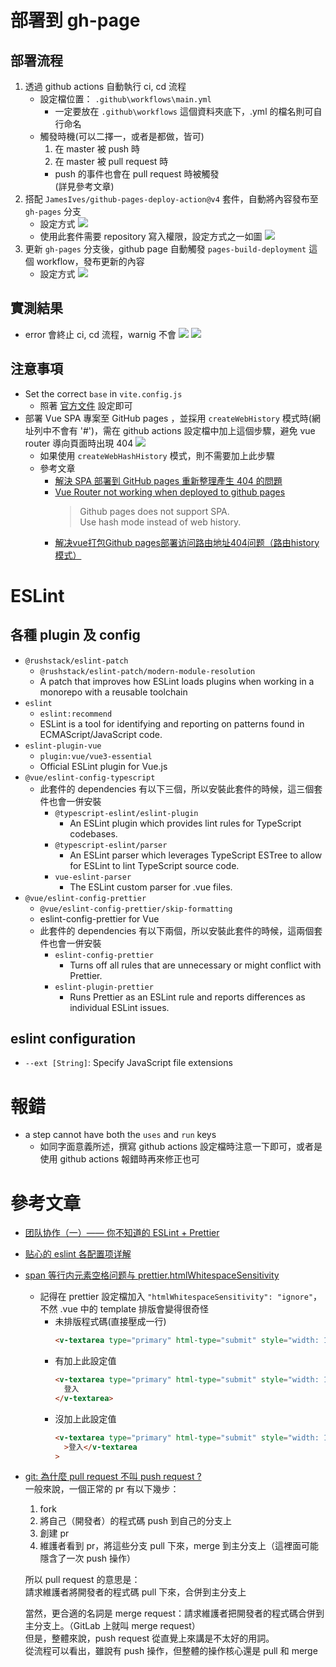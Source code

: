 # 部署到 gh-page
## 部署流程
1. 透過 github actions 自動執行 ci, cd 流程  
   - 設定檔位置： `.github\workflows\main.yml`
     - 一定要放在 `.github\workflows` 這個資料夾底下，.yml 的檔名則可自行命名
   - 觸發時機(可以二擇一，或者是都做，皆可)
     1. 在 master 被 push 時
     2. 在 master 被 pull request 時
     - push 的事件也會在 pull request 時被觸發  
      (詳見參考文章)
2. 搭配 `JamesIves/github-pages-deploy-action@v4` 套件，自動將內容發布至 `gh-pages` 分支
   - 設定方式
    ![](./images/github-pages-deploy-action-setting.png)
   - 使用此套件需要 repository 寫入權限，設定方式之一如圖
    ![](./images/permissions.png)
3. 更新 `gh-pages` 分支後，github page 自動觸發 `pages-build-deployment` 這個 workflow，發布更新的內容
   - 設定方式
    ![](./images/github-pages-settings-source-and-branch.png)
## 實測結果
- error 會終止 ci, cd 流程，warnig 不會
  ![](./images/測試%20eslint%20錯誤能否終止%20github%20actions%20ci%20流程.png)
  ![](./images/測試%20eslint%20warning%20是否會終止%20github%20actions%20ci%20流程.png)
## 注意事項
- Set the correct `base` in `vite.config.js`  
  - 照著 [官方文件](https://vitejs.dev/guide/static-deploy.html#github-pages) 設定即可
- 部署 Vue SPA 專案至 GitHub pages ，並採用 `createWebHistory` 模式時(網址列中不會有 '#')，需在 github actions 設定檔中加上這個步驟，避免 vue router 導向頁面時出現 404
  ![](./images/copy-index-html-as-404-page.png)
  - 如果使用 `createWebHashHistory` 模式，則不需要加上此步驟
  - 參考文章
    - [解決 SPA 部署到 GitHub pages 重新整理產生 404 的問題](https://blog.yyisyou.tw/8357407a/)
    - [Vue Router not working when deployed to github pages](https://stackoverflow.com/questions/73813752/vue-router-not-working-when-deployed-to-github-pages)
      > Github pages does not support SPA.  
      Use hash mode instead of web history.
    - [解决vue打包Github pages部署访问路由地址404问题（路由history模式）](https://blog.csdn.net/qq_21567385/article/details/107884942)


# ESLint
## 各種 plugin 及 config
- `@rushstack/eslint-patch`
  - `@rushstack/eslint-patch/modern-module-resolution`
  - A patch that improves how ESLint loads plugins when working in a monorepo with a reusable toolchain
- `eslint`
  - `eslint:recommend`
  - ESLint is a tool for identifying and reporting on patterns found in ECMAScript/JavaScript code. 
- `eslint-plugin-vue`
  - `plugin:vue/vue3-essential`
  - Official ESLint plugin for Vue.js
- `@vue/eslint-config-typescript`
  - 此套件的 dependencies 有以下三個，所以安裝此套件的時候，這三個套件也會一併安裝
    - `@typescript-eslint/eslint-plugin`
      - An ESLint plugin which provides lint rules for TypeScript codebases.
    - `@typescript-eslint/parser`
      - An ESLint parser which leverages TypeScript ESTree to allow for ESLint to lint TypeScript source code.
    - `vue-eslint-parser`
      - The ESLint custom parser for .vue files.
- `@vue/eslint-config-prettier`
  - `@vue/eslint-config-prettier/skip-formatting`
  - eslint-config-prettier for Vue
  - 此套件的 dependencies 有以下兩個，所以安裝此套件的時候，這兩個套件也會一併安裝
    - `eslint-config-prettier`
      - Turns off all rules that are unnecessary or might conflict with Prettier.
    - `eslint-plugin-prettier`
      - Runs Prettier as an ESLint rule and reports differences as individual ESLint issues.
## eslint configuration
- `--ext [String]`: Specify JavaScript file extensions


# 報錯
- a step cannot have both the `uses` and `run` keys
  - 如同字面意義所述，撰寫 github actions 設定檔時注意一下即可，或者是使用 github actions 報錯時再來修正也可


# 參考文章
- [团队协作（一）—— 你不知道的 ESLint + Prettier](https://juejin.cn/post/7137689028953899022)
- [贴心的 eslint 各配置项详解](https://www.jianshu.com/p/18b27d97a5e7)
- [span 等行内元素空格问题与 prettier.htmlWhitespaceSensitivity](https://juejin.cn/post/6844904194059534350)
  - 記得在 prettier 設定檔加入 `"htmlWhitespaceSensitivity": "ignore"`，不然 .vue 中的 template 排版會變得很奇怪
    - 未排版程式碼(直接壓成一行)
      ```html
      <v-textarea type="primary" html-type="submit" style="width: 100%" :loading="loading">登入</v-textarea>
      ```
    - 有加上此設定值
      ```html
      <v-textarea type="primary" html-type="submit" style="width: 100%" :loading="loading">
        登入
      </v-textarea>
      ```
    - 沒加上此設定值
      ```html
      <v-textarea type="primary" html-type="submit" style="width: 100%" :loading="loading"
        >登入</v-textarea
      >
      ```
- [git: 為什麼 pull request 不叫 push request ?](https://www.zhihu.com/question/263901073/answer/2693228178)  
  一般來說，一個正常的 pr 有以下幾步：
  1. fork
  2. 將自己（開發者）的程式碼 push 到自己的分支上
  3. 創建 pr
  4. 維護者看到 pr，將這些分支 pull 下來，merge 到主分支上（這裡面可能隱含了一次 push 操作）
  
  所以 pull request 的意思是：  
  請求維護者將開發者的程式碼 pull 下來，合併到主分支上
  
  當然，更合適的名詞是 merge request：請求維護者把開發者的程式碼合併到主分支上。（GitLab 上就叫 merge request）   
  但是，整體來說，push request 從直覺上來講是不太好的用詞。  
  從流程可以看出，雖說有 push 操作，但整體的操作核心還是 pull 和 merge